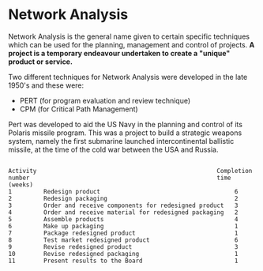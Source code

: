 Network Analysis
=========================
Network Analysis is the general name given to certain specific techniques which can be used for the planning, management and control of projects. **A project is a temporary endeavour undertaken to create a "unique" product or service.**

Two different techniques for Network Analysis were developed in the late 1950's and these were: 
- PERT (for program evaluation and review technique) 
- CPM (for Critical Path Management)

Pert was developed to aid the US Navy in the planning and control of its Polaris missile program. This was a project to build a strategic weapons system, namely the first submarine launched intercontinental ballistic missile, at the time of the cold war between the USA and Russia. 

<pre><code>
Activity                                                   Completion 
number                                                     time (weeks)
1         Redesign product                                      6
2         Redesign packaging                                    2
3         Order and receive components for redesigned product   3
4         Order and receive material for redesigned packaging   2
5         Assemble products                                     4
6         Make up packaging                                     1
7         Package redesigned product                            1
8         Test market redesigned product                        6
9         Revise redesigned product                             3
10        Revise redesigned packaging                           1
11        Present results to the Board                          1

